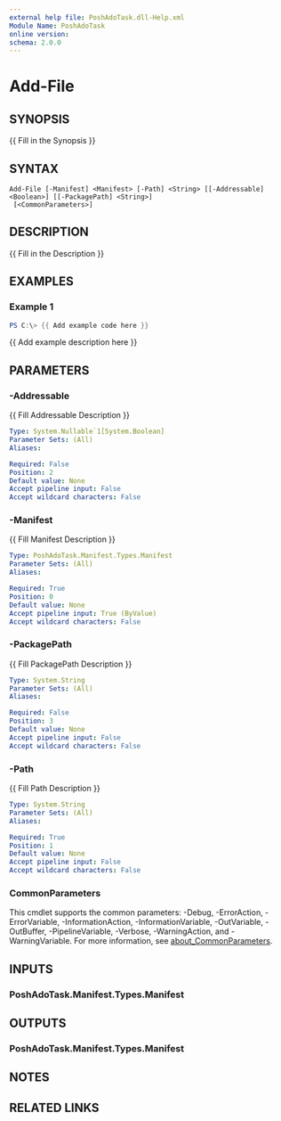 ```yaml
---
external help file: PoshAdoTask.dll-Help.xml
Module Name: PoshAdoTask
online version:
schema: 2.0.0
---
```


# Add-File

## SYNOPSIS
{{ Fill in the Synopsis }}

## SYNTAX

```
Add-File [-Manifest] <Manifest> [-Path] <String> [[-Addressable] <Boolean>] [[-PackagePath] <String>]
 [<CommonParameters>]
```

## DESCRIPTION
{{ Fill in the Description }}

## EXAMPLES

### Example 1
```powershell
PS C:\> {{ Add example code here }}
```

{{ Add example description here }}

## PARAMETERS

### -Addressable
{{ Fill Addressable Description }}

```yaml
Type: System.Nullable`1[System.Boolean]
Parameter Sets: (All)
Aliases:

Required: False
Position: 2
Default value: None
Accept pipeline input: False
Accept wildcard characters: False
```

### -Manifest
{{ Fill Manifest Description }}

```yaml
Type: PoshAdoTask.Manifest.Types.Manifest
Parameter Sets: (All)
Aliases:

Required: True
Position: 0
Default value: None
Accept pipeline input: True (ByValue)
Accept wildcard characters: False
```

### -PackagePath
{{ Fill PackagePath Description }}

```yaml
Type: System.String
Parameter Sets: (All)
Aliases:

Required: False
Position: 3
Default value: None
Accept pipeline input: False
Accept wildcard characters: False
```

### -Path
{{ Fill Path Description }}

```yaml
Type: System.String
Parameter Sets: (All)
Aliases:

Required: True
Position: 1
Default value: None
Accept pipeline input: False
Accept wildcard characters: False
```

### CommonParameters
This cmdlet supports the common parameters: -Debug, -ErrorAction, -ErrorVariable, -InformationAction, -InformationVariable, -OutVariable, -OutBuffer, -PipelineVariable, -Verbose, -WarningAction, and -WarningVariable. For more information, see [about_CommonParameters](http://go.microsoft.com/fwlink/?LinkID=113216).

## INPUTS

### PoshAdoTask.Manifest.Types.Manifest

## OUTPUTS

### PoshAdoTask.Manifest.Types.Manifest

## NOTES

## RELATED LINKS
